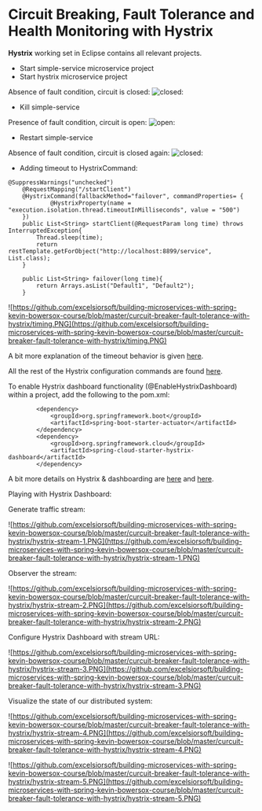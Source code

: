 # Circuit Breaking, Fault Tolerance and Health Monitoring with Hystrix

**Hystrix** working set in Eclipse contains all relevant projects.

- Start simple-service microservice project
- Start hystrix microservice project

Absence of fault condition, circuit is closed: ![closed:](https://github.com/excelsiorsoft/building-microservices-with-spring-kevin-bowersox-course/blob/master/curcuit-breaker-fault-tolerance-with-hystrix/circuit-closed.PNG)

- Kill simple-service

Presence of fault condition, circuit is open: ![open:](https://github.com/excelsiorsoft/building-microservices-with-spring-kevin-bowersox-course/blob/master/curcuit-breaker-fault-tolerance-with-hystrix/circuit-open.PNG)

- Restart simple-service

Absence of fault condition, circuit is closed again: ![closed:](https://github.com/excelsiorsoft/building-microservices-with-spring-kevin-bowersox-course/blob/master/curcuit-breaker-fault-tolerance-with-hystrix/circuit-closed.PNG)


- Adding timeout to HystrixCommand: 

```
@SuppressWarnings("unchecked")
	@RequestMapping("/startClient")
	@HystrixCommand(fallbackMethod="failover", commandProperties= {
			@HystrixProperty(name = "execution.isolation.thread.timeoutInMilliseconds", value = "500")
	})
	public List<String> startClient(@RequestParam long time) throws InterruptedException{
		Thread.sleep(time);
		return restTemplate.getForObject("http://localhost:8899/service", List.class);
	}
	
	public List<String> failover(long time){
		return Arrays.asList("Default1", "Default2");
	}
```

![https://github.com/excelsiorsoft/building-microservices-with-spring-kevin-bowersox-course/blob/master/curcuit-breaker-fault-tolerance-with-hystrix/timing.PNG](https://github.com/excelsiorsoft/building-microservices-with-spring-kevin-bowersox-course/blob/master/curcuit-breaker-fault-tolerance-with-hystrix/timing.PNG)

A bit more explanation of the timeout behavior is given [here](https://stackoverflow.com/questions/38524259/hystrix-configuration).

All the rest of the Hystrix configuration commands are found [here](https://github.com/Netflix/Hystrix/wiki/Configuration).


To enable Hystrix dashboard functionality (@EnableHystrixDashboard) within a project, add the following to the pom.xml:

```
		<dependency>
			<groupId>org.springframework.boot</groupId>
			<artifactId>spring-boot-starter-actuator</artifactId>
		</dependency>
		<dependency>
			<groupId>org.springframework.cloud</groupId>
			<artifactId>spring-cloud-starter-hystrix-dashboard</artifactId>
		</dependency>
```

A bit more details on Hystrix & dashboarding are [here](http://www.baeldung.com/spring-cloud-netflix-hystrix) and [here](https://fernandoabcampos.wordpress.com/category/enablehystrixdashboard/).

Playing with Hystrix Dashboard:

Generate traffic stream:

![https://github.com/excelsiorsoft/building-microservices-with-spring-kevin-bowersox-course/blob/master/curcuit-breaker-fault-tolerance-with-hystrix/hystrix-stream-1.PNG](https://github.com/excelsiorsoft/building-microservices-with-spring-kevin-bowersox-course/blob/master/curcuit-breaker-fault-tolerance-with-hystrix/hystrix-stream-1.PNG)

Observer the stream:

![https://github.com/excelsiorsoft/building-microservices-with-spring-kevin-bowersox-course/blob/master/curcuit-breaker-fault-tolerance-with-hystrix/hystrix-stream-2.PNG](https://github.com/excelsiorsoft/building-microservices-with-spring-kevin-bowersox-course/blob/master/curcuit-breaker-fault-tolerance-with-hystrix/hystrix-stream-2.PNG)

Configure Hystrix Dashboard with stream URL:

![https://github.com/excelsiorsoft/building-microservices-with-spring-kevin-bowersox-course/blob/master/curcuit-breaker-fault-tolerance-with-hystrix/hystrix-stream-3.PNG](https://github.com/excelsiorsoft/building-microservices-with-spring-kevin-bowersox-course/blob/master/curcuit-breaker-fault-tolerance-with-hystrix/hystrix-stream-3.PNG)

Visualize the state of our distributed system:

![https://github.com/excelsiorsoft/building-microservices-with-spring-kevin-bowersox-course/blob/master/curcuit-breaker-fault-tolerance-with-hystrix/hystrix-stream-4.PNG](https://github.com/excelsiorsoft/building-microservices-with-spring-kevin-bowersox-course/blob/master/curcuit-breaker-fault-tolerance-with-hystrix/hystrix-stream-4.PNG)

![https://github.com/excelsiorsoft/building-microservices-with-spring-kevin-bowersox-course/blob/master/curcuit-breaker-fault-tolerance-with-hystrix/hystrix-stream-5.PNG](https://github.com/excelsiorsoft/building-microservices-with-spring-kevin-bowersox-course/blob/master/curcuit-breaker-fault-tolerance-with-hystrix/hystrix-stream-5.PNG)